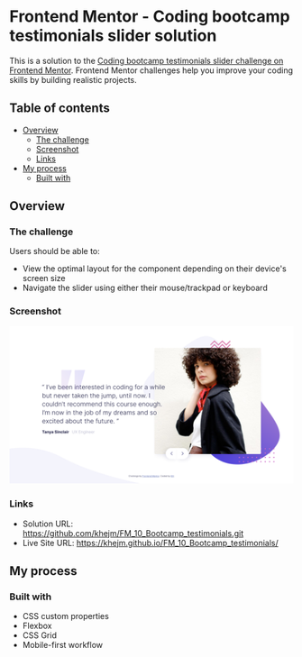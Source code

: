 # Frontend Mentor - Coding bootcamp testimonials slider solution

This is a solution to the [Coding bootcamp testimonials slider challenge on Frontend Mentor](https://www.frontendmentor.io/challenges/coding-bootcamp-testimonials-slider-4FNyLA8JL). Frontend Mentor challenges help you improve your coding skills by building realistic projects. 

## Table of contents

- [Overview](#overview)
  - [The challenge](#the-challenge)
  - [Screenshot](#screenshot)
  - [Links](#links)
- [My process](#my-process)
  - [Built with](#built-with)

## Overview

### The challenge

Users should be able to:

- View the optimal layout for the component depending on their device's screen size
- Navigate the slider using either their mouse/trackpad or keyboard

### Screenshot

![](./screenshot/P10_Slider_1_desktop.png)


### Links

- Solution URL: https://github.com/khejm/FM_10_Bootcamp_testimonials.git
- Live Site URL: https://khejm.github.io/FM_10_Bootcamp_testimonials/

## My process

### Built with

- CSS custom properties
- Flexbox
- CSS Grid
- Mobile-first workflow


